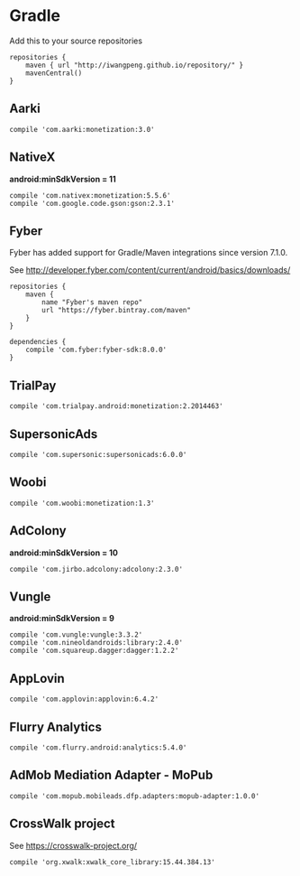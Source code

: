 # Gradle

Add this to your source repositories

    repositories {
        maven { url "http://iwangpeng.github.io/repository/" }
        mavenCentral()
    }

## Aarki
    compile 'com.aarki:monetization:3.0'

## NativeX

**android:minSdkVersion = 11**

    compile 'com.nativex:monetization:5.5.6'
    compile 'com.google.code.gson:gson:2.3.1'
    
## Fyber

Fyber has added support for Gradle/Maven integrations since version 7.1.0.

See http://developer.fyber.com/content/current/android/basics/downloads/

    repositories {
        maven {
            name "Fyber's maven repo"
            url "https://fyber.bintray.com/maven"
        }
    }

    dependencies {
        compile 'com.fyber:fyber-sdk:8.0.0'
    }
    
## TrialPay
    compile 'com.trialpay.android:monetization:2.2014463'

## SupersonicAds
    compile 'com.supersonic:supersonicads:6.0.0'
    
## Woobi
    compile 'com.woobi:monetization:1.3'
    
## AdColony

**android:minSdkVersion = 10**

    compile 'com.jirbo.adcolony:adcolony:2.3.0'
    
## Vungle

**android:minSdkVersion = 9**

    compile 'com.vungle:vungle:3.3.2'
    compile 'com.nineoldandroids:library:2.4.0'
    compile 'com.squareup.dagger:dagger:1.2.2'

## AppLovin
    compile 'com.applovin:applovin:6.4.2'

## Flurry Analytics
    compile 'com.flurry.android:analytics:5.4.0'

## AdMob Mediation Adapter - MoPub
    compile 'com.mopub.mobileads.dfp.adapters:mopub-adapter:1.0.0'

## CrossWalk project

See https://crosswalk-project.org/

    compile 'org.xwalk:xwalk_core_library:15.44.384.13'

